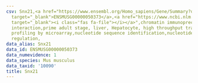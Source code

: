```yaml
---
csv: Snx21,<a href="https://www.ensembl.org/Homo_sapiens/Gene/Summary?db=core;g=ENSMUSG00000050373"
  target="_blank">ENSMUSG00000050373</a>,<a href="https://www.ncbi.nlm.nih.gov/pubmed/23834426"
  target="_blank"><i class="fas fa-file"></i></a>",chromatin immunoprecipitation assay,direct
  interaction,prime adult stage, liver, Hepatocyte, high throughput transcription
  profiling by microarray,nucleotide sequence identification,nucleotide sequence identification,transcriptional
  regulation,
data_alias: Snx21
data_id: ENSMUSG00000050373
data_numevidence: 1
data_species: Mus musculus
data_taxid: '10090'
title: Snx21
---
```

